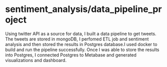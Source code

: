 # sentiment_analysis/data_pipeline_project
Using twitter API as a source for data, I built a data pipeline to get tweets. The tweets are stored in mongoDB, I perfomed ETL job and sentiment analysis and then stored the results in Postgres database.I used docker to build and run the pipeline successfully. Once I was able to store the results into Postgres, I connected Postgres to Metabase and generated visualizations and dashboard. 
